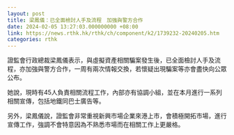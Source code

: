 ```yaml
---
layout: post
title: 梁鳳儀：已全面檢討人手及流程　加強與警方合作
date: 2024-02-05 13:27:03.000000000 +08:00
link: https://news.rthk.hk/rthk/ch/component/k2/1739232-20240205.htm
categories: rthk
---
```


證監會行政總裁梁鳳儀表示，與虛擬資產相關騙案發生後，已全面檢討人手及流程，亦加強與警方合作，一周有兩次情報交換，若懷疑出現騙案等亦會盡快向公眾公布。

她說，現時有45人負責相關流程工作，內部亦有協調小組，並在本月進行一系列相關宣傳，包括地鐵同巴士廣告等。

另外，梁鳳儀說，證監會非常重視新興市場企業來港上市，會積極開拓市場，進行宣傳工作，強調不會特意因為不熟悉市場而在相關工作上更嚴格。
